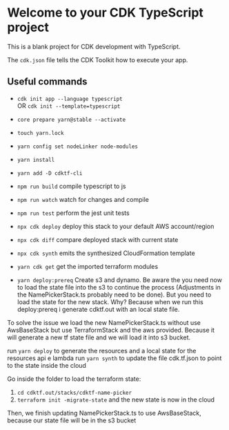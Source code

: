 # Welcome to your CDK TypeScript project

This is a blank project for CDK development with TypeScript.

The `cdk.json` file tells the CDK Toolkit how to execute your app.

## Useful commands

* `cdk init app --language typescript`   
OR
`cdk init --template=typescript`   

* `core prepare yarn@stable --activate`
* `touch yarn.lock`
* `yarn config set nodeLinker node-modules`
* `yarn install` 
* `yarn add -D cdktf-cli`  

* `npm run build`   compile typescript to js
* `npm run watch`   watch for changes and compile
* `npm run test`    perform the jest unit tests
* `npx cdk deploy`  deploy this stack to your default AWS account/region
* `npx cdk diff`    compare deployed stack with current state
* `npx cdk synth`   emits the synthesized CloudFormation template

* `yarn cdk get` get the imported terraform modules  
* `yarn deploy:prereq` Create s3 and dynamo. Be aware the you need now to load the state file into the s3 to continue the process (Adjustments in the NamePickerStack.ts probably need to be done). But you need to load the state for the new stack. Why? Because when we run this deploy:prereq i generate cdktf.out with an local state file.

To solve the issue we load the new NamePickerStack.ts without use AwsBaseStack but use TerraformStack and the aws provided. Because it will generate a new tf state file and we will load it into s3 bucket. 

run `yarn deploy` to generate the resources and a local state for the resources api e lambda
run `yarn synth` to update the file cdk.tf.json to point to the state inside the cloud

Go inside the folder to load the terraform state:
1. `cd cdktf.out/stacks/cdktf-name-picker`
2. `terraform init -migrate-state` and the new state is now in the cloud 

Then, we finish updating NamePickerStack.ts to use AwsBaseStack, because our state file will be in the s3 bucket

